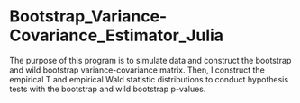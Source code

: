 # Bootstrap_Variance-Covariance_Estimator_Julia
The purpose of this program is to simulate data and construct the
bootstrap and wild bootstrap variance-covariance matrix. Then,
I construct the empirical T and empirical Wald statistic distributions
to conduct hypothesis tests with the bootstrap and wild bootstrap p-values.
